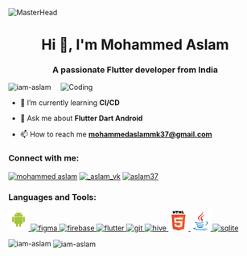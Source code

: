 ![MasterHead](https://miro.medium.com/max/1400/1*vkfI4nFNheC5v0p7wzDtGg.gif)
<h1 align="center">Hi 👋, I'm Mohammed Aslam</h1>
<h3 align="center">A passionate Flutter developer from India</h3>
<img align="right" alt="Coding" width="400" src="https://www.digisailor.com/assets/img/services-details/mobile_app_development.gif">

<p align="left"> <img src="https://komarev.com/ghpvc/?username=iam-aslam&label=Profile%20views&color=0e75b6&style=flat" alt="iam-aslam" /> </p>

- 🌱 I’m currently learning **CI/CD**

- 💬 Ask me about **Flutter Dart Android**

- 📫 How to reach me **mohammedaslammk37@gmail.com**

<h3 align="left">Connect with me:</h3>
<p align="left">
<a href="https://www.linkedin.com/in/mohammed-aslam-4a0878209/" target="blank"><img align="center" src="https://raw.githubusercontent.com/rahuldkjain/github-profile-readme-generator/master/src/images/icons/Social/linked-in-alt.svg" alt="mohammed aslam" height="30" width="40" /></a>
<a href="https://instagram.com/_aslam_vk" target="blank"><img align="center" src="https://raw.githubusercontent.com/rahuldkjain/github-profile-readme-generator/master/src/images/icons/Social/instagram.svg" alt="_aslam_vk" height="30" width="40" /></a>
<a href="https://www.leetcode.com/aslam37" target="blank"><img align="center" src="https://raw.githubusercontent.com/rahuldkjain/github-profile-readme-generator/master/src/images/icons/Social/leet-code.svg" alt="aslam37" height="30" width="40" /></a>
</p>

<h3 align="left">Languages and Tools:</h3>
<p align="left"> <a href="https://developer.android.com" target="_blank" rel="noreferrer"> <img src="https://raw.githubusercontent.com/devicons/devicon/master/icons/android/android-original-wordmark.svg" alt="android" width="40" height="40"/> </a><a href="https://www.figma.com/" target="_blank" rel="noreferrer"> <img src="https://www.vectorlogo.zone/logos/figma/figma-icon.svg" alt="figma" width="40" height="40"/> </a> <a href="https://firebase.google.com/" target="_blank" rel="noreferrer"> <img src="https://www.vectorlogo.zone/logos/firebase/firebase-icon.svg" alt="firebase" width="40" height="40"/> </a> <a href="https://flutter.dev" target="_blank" rel="noreferrer"> <img src="https://www.vectorlogo.zone/logos/flutterio/flutterio-icon.svg" alt="flutter" width="40" height="40"/> </a> <a href="https://git-scm.com/" target="_blank" rel="noreferrer"> <img src="https://www.vectorlogo.zone/logos/git-scm/git-scm-icon.svg" alt="git" width="40" height="40"/> </a> <a href="https://hive.apache.org/" target="_blank" rel="noreferrer"> <img src="https://www.vectorlogo.zone/logos/apache_hive/apache_hive-icon.svg" alt="hive" width="40" height="40"/> </a> <a href="https://www.w3.org/html/" target="_blank" rel="noreferrer"> <img src="https://raw.githubusercontent.com/devicons/devicon/master/icons/html5/html5-original-wordmark.svg" alt="html5" width="40" height="40"/> </a> <a href="https://www.java.com" target="_blank" rel="noreferrer"> <img src="https://raw.githubusercontent.com/devicons/devicon/master/icons/java/java-original.svg" alt="java" width="40" height="40"/> </a> <a href="https://www.sqlite.org/" target="_blank" rel="noreferrer"> <img src="https://www.vectorlogo.zone/logos/sqlite/sqlite-icon.svg" alt="sqlite" width="40" height="40"/> </a> </p>

<p><img align="left" src="https://github-readme-stats.vercel.app/api/top-langs?username=iam-aslam&show_icons=true&locale=en&layout=compact" alt="iam-aslam" /></p>

<p>&nbsp;<img align="center" src="https://github-readme-stats.vercel.app/api?username=iam-aslam&show_icons=true&locale=en" alt="iam-aslam" /></p>

